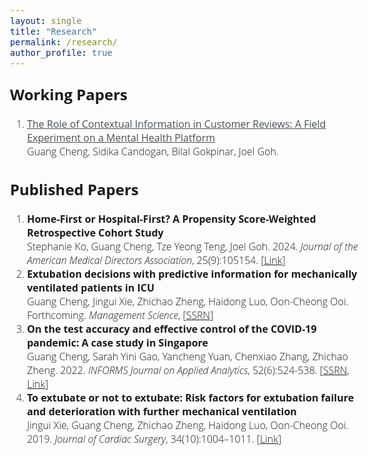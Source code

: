 ```yaml
---
layout: single
title: "Research"
permalink: /research/
author_profile: true
---
```


<style>
@import url('https://fonts.googleapis.com/css2?family=Open+Sans&display=swap');
</style>
<!-- <body style="font-family: sans-serif; font-size: 9pt;"> -->
<body style="font-family: Open Sans; font-weight: 300; font-style: light; font-size: 12pt;">



<h2 style="margin-top: 1em;">Working Papers</h2>
<ol style="margin-top: 0em; margin-bottom: 1.2em;">
	<li><a href="https://ssrn.com/abstract=4956298" target="_blank" style="color: rgb(73, 78, 82); font-size: 12pt; font-weight: 500; font-style: Medium">The Role of Contextual Information in Customer Reviews: A Field Experiment on a Mental Health Platform</a><br>
	Guang Cheng, Sidika Candogan, Bilal Gokpinar, Joel Goh.</li>
	<!--  -->
</ol>



<h2>Published Papers</h2>
<ol style="margin-top: 0em; margin-bottom: 1.2em;">
	<li><b>Home-First or Hospital-First? A Propensity Score-Weighted Retrospective Cohort Study</b><br>
	Stephanie Ko, Guang Cheng, Tze Yeong Teng, Joel Goh. 2024.
	<i>Journal of the American Medical Directors Association</i>, 25(9):105154. [<a href="https://doi.org/10.1016/j.jamda.2024.105154" target="_blank">Link</a>]</li>
	<!--  -->
	<li><b>Extubation decisions with predictive information for mechanically ventilated patients in ICU</b> <br>
	Guang Cheng, Jingui Xie, Zhichao Zheng, Haidong Luo, Oon-Cheong Ooi. Forthcoming. 
	<i>Management Science</i>, [<a href="https://ssrn.com/abstract=3397530" target="_blank">SSRN</a>]</li>
	<!--  -->
	<li><b>On the test accuracy and effective control of the COVID-19 pandemic: A case study in Singapore</b> <br>
	Guang Cheng, Sarah Yini Gao, Yancheng Yuan, Chenxiao Zhang, Zhichao Zheng. 2022.
	<i>INFORMS Journal on Applied Analytics</i>, 52(6):524-538. [<a href="https://ssrn.com/abstract=3955828" target="_blank">SSRN</a>, <a href="https://pubsonline.informs.org/doi/abs/10.1287/inte.2022.1117" target="_blank">Link</a>]</li>
	<!--  -->
	<li><b>To extubate or not to extubate: Risk factors for extubation failure and deterioration with further mechanical ventilation</b> <br>
	Jingui Xie, Guang Cheng, Zhichao Zheng, Haidong Luo, Oon-Cheong Ooi. 2019.
	<i>Journal of Cardiac Surgery</i>, 34(10):1004–1011. [<a href="https://onlinelibrary.wiley.com/doi/abs/10.1111/jocs.14189" target="_blank">Link</a>] </li>
</ol>



<!-- 
<h2 style="margin-top: 1em;">Working in Progress</h2>
<ol style="margin-top: 0em; margin-bottom: 1.2em;">
	<li><b>The Impact of Introducing Release Times for Operating Rooms on Surgery Waiting Times</b><br> 
	Guang Cheng, Joshua M. Hagood, Ryan L. Melvin, Adam F. Kohutnicki, Mitchell H. Tsai, Joel Goh.</li>
</ol> 
-->


</body>